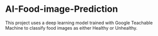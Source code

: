 # AI-Food-image-Prediction
This project uses a deep learning model trained with Google Teachable Machine to classify food images as either Healthy or Unhealthy.
